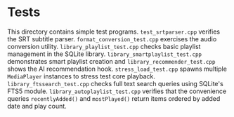 # Tests

This directory contains simple test programs. `test_srtparser.cpp` verifies
the SRT subtitle parser. `format_conversion_test.cpp` exercises the
audio conversion utility. `library_playlist_test.cpp` checks basic
playlist management in the SQLite library. `library_smartplaylist_test.cpp`
demonstrates smart playlist creation and `library_recommender_test.cpp`
shows the AI recommendation hook. `stress_load_test.cpp` spawns
multiple `MediaPlayer` instances to stress test core playback.
`library_ftssearch_test.cpp` checks full text search queries using SQLite's
FTS5 module. `library_autoplaylist_test.cpp` verifies that the convenience
queries `recentlyAdded()` and `mostPlayed()` return items ordered by added
date and play count.
